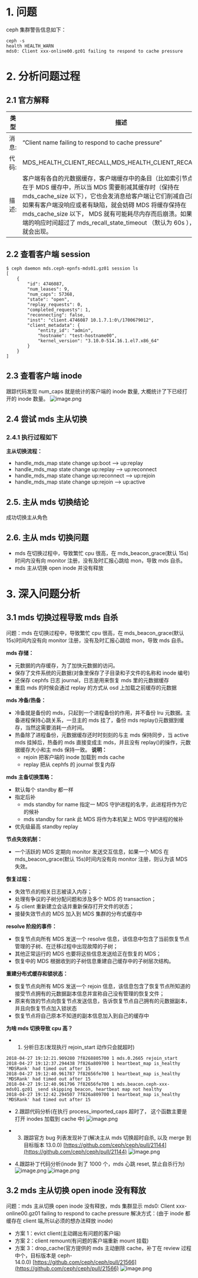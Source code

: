 # 1. 问题
ceph 集群警告信息如下：
```plain
ceph -s
health HEALTH_WARN
mds0: Client xxx-online00.gz01 failing to respond to cache pressure
```

# 2. 分析问题过程
## 2.1 官方解释
类型 | 描述 |
---|---|
 消息: |  “Client name failing to respond to cache pressure” |
| 代码:	| MDS_HEALTH_CLIENT_RECALL,MDS_HEALTH_CLIENT_RECALL_MANY |
| 描述:	| 客户端有各自的元数据缓存，客户端缓存中的条目（比如索引节点）也会存在于 MDS 缓存中，所以当 MDS 需要削减其缓存时（保持在 mds_cache_size 以下），它也会发消息给客户端让它们削减自己的缓存。如果有客户端没响应或者有缺陷，就会妨碍 MDS 将缓存保持在 mds_cache_size 以下， MDS 就有可能耗尽内存而后崩溃。如果某个客户端的响应时间超过了 mds_recall_state_timeout （默认为 60s ），这条消息就会出现。|

## 2.2  查看客户端 session
```plain
$ ceph daemon mds.ceph-epnfs-mds01.gz01 session ls
[
    {
        "id": 4746087,
        "num_leases": 9,
        "num_caps": 57368,
        "state": "open",
        "replay_requests": 0,
        "completed_requests": 1,
        "reconnecting": false,
        "inst": "client.4746087 10.1.7.1:0\/1700679012",
        "client_metadata": {
            "entity_id": "admin",
            "hostname": "test-hostname00",
            "kernel_version": "3.10.0-514.16.1.el7.x86_64"
        }
    }
]
```
## 2.3  查看客户端 inode
跟踪代码发现 num_caps 就是统计的客户端的 inode 数量, 大概统计了下已经打开的 inode 数量。
![image.png](https://upload-images.jianshu.io/upload_images/2099201-96c167e0f8ac3861.png)

## 2.4  尝试 mds 主从切换
### 2.4.1 执行过程如下

**主从切换流程：**
- handle_mds_map state change up:boot --> up:replay
- handle_mds_map state change up:replay --> up:reconnect
- handle_mds_map state change up:reconnect --> up:rejoin
- handle_mds_map state change up:rejoin --> up:active

## 2.5.  主从 mds 切换结论
成功切换主从角色


## 2.6. 主从 mds 切换问题
- mds 在切换过程中，导致繁忙 cpu 很高，在 mds_beacon_grace(默认 15s)时间内没有向 monitor 注册，没有及时汇报心跳给 mon，导致 mds 自杀。
- mds 主从切换 open inode 并没有释放

# 3. 深入问题分析
## 3.1 mds 切换过程导致 mds 自杀
问题：mds 在切换过程中，导致繁忙 cpu 很高，在 mds_beacon_grace(默认 15s)时间内没有向 monitor 注册，没有及时汇报心跳给 mon，导致 mds 自杀。

**mds 存储：**
- 元数据的内存缓存，为了加快元数据的访问。
- 保存了文件系统的元数据(对象里保存了子目录和子文件的名称和 inode 编号)
- 还保存 cephfs 日志 journal，日志是用来恢复 mds 里的元数据缓存
- 重启 mds 的时候会通过 replay 的方式从 osd 上加载之前缓存的元数据

**mds 冷备/热备：**
- 冷备就是备份的 mds，只起到一个进程备份的作用，并不备份 lru 元数据。主备进程保持心跳关系，一旦主的 mds 挂了，备份 mds replay()元数据到缓存，当然这需要消耗一点时间。
- 热备除了进程备份，元数据缓存还时时刻刻的与主 mds 保持同步，当 active mds 挂掉后，热备的 mds 直接变成主 mds，并且没有 replay()的操作，元数据缓存大小和主 mds 保持一致。
**说明：**
  - rejoin 把客户端的 inode 加载到 mds cache
  - replay 把从 cephfs 的 journal 恢复内存

**mds 主备切换策略：**
- 默认每个 standby 都一样
- 指定后补
  - mds standby for name 指定一 MDS 守护进程的名字，此进程将作为它的候补
  - mds standby for rank 此 MDS 将作为本机架上 MDS 守护进程的候补
- 优先级最高 standby replay

**节点失效机制：**
- 一个活跃的 MDS 定期向 monitor 发送交互信息，如果一个 MDS 在 mds_beacon_grace(默认 15s)时间内没有向 monitor 注册，则认为该 MDS 失效。

**恢复过程：**
- 失效节点的相关日志被读入内存；
- 处理有争议的子树分配问题和涉及多个 MDS 的 transaction；
- 与 client 重新建立会话并重新保存打开文件的状态；
- 接替失效节点的 MDS 加入到 MDS 集群的分布式缓存中

**resolve 阶段的事件：**
- 恢复节点向所有 MDS 发送一个 resolve 信息，该信息中包含了当前恢复节点管理的子树、在迁移过程中出现故障的子树；
- 其他正常运行的 MDS 也要将这些信息发送给正在恢复的 MDS；
- 恢复中的 MDS 根据收到的子树信息重建自己缓存中的子树层次结构。

**重建分布式缓存和锁状态：**
- 恢复节点向所有 MDS 发送一个 rejoin 信息，该信息包含了恢复节点所知道的接受节点拥有的元数据副本信息并宣称自己没有管理的恢复文件；
- 原来有效的节点向恢复节点发送信息，告诉恢复节点自己拥有的元数据副本，并且向恢复节点加入锁状态
- 恢复节点将自己原本不知道的副本信息加入到自己的缓存中

**为啥 mds 切换导致 cpu 高？**
- 1. 分析日志(发现执行 rejoin_start 动作只会就超时)
```plain
2018-04-27 19:12:21.909280 7f8268805700 1 mds.0.2665 rejoin_start
2018-04-27 19:12:37.294438 7f826a809700 1 heartbeat_map is_healthy 'MDSRank' had timed out after 15
2018-04-27 19:12:40.961787 7f82656fe700 1 heartbeat_map is_healthy 'MDSRank' had timed out after 15
2018-04-27 19:12:40.961796 7f82656fe700 1 mds.beacon.ceph-xxx-mds01.gz01 _send skipping beacon, heartbeat map not healthy
2018-04-27 19:12:42.294507 7f826a809700 1 heartbeat_map is_healthy 'MDSRank' had timed out after 15
```
- 2.跟踪代码分析(在执行 process_imported_caps 超时了， 这个函数主要是打开 inodes 加载到 cache 中)
![image.png](https://upload-images.jianshu.io/upload_images/2099201-1652420b5cfd4d8f.png)

- 3. 跟踪官方 bug 列表发现补丁(解决主从 mds 切换超时自杀, 以及 merge 到目标版本 13.0.0) [https://github.com/ceph/ceph/pull/21144](https://github.com/ceph/ceph/pull/21144)
![image.png](https://upload-images.jianshu.io/upload_images/2099201-e9a88d18f2b61b2b.png)

- 4.跟踪补丁代码分析(inode 到了 1000 个，mds 心跳 reset, 禁止自杀行为)
![image.png](https://upload-images.jianshu.io/upload_images/2099201-348e433c658229e6.png)
![image.png](https://upload-images.jianshu.io/upload_images/2099201-06ca87bcd4d4ad0d.png)

## 3.2 mds 主从切换 open inode 没有释放
问题：mds 主从切换 open inode 没有释放，mds 集群显示 mds0: Client xxx-online00.gz01 failing to respond to cache pressure
解决方式：(由于 inode 都缓存在 client 端,所以必须的想办法释放 inode)

*   方案 1：evict client(主动踢出有问题的客户端)
*   方案 2：client remount(有问题的客户端重新 mount 挂载)
*   方案 3：drop_cache(官方提供的 mds 主动删除 cache，补丁在 review 过程中个，目标版本是 ceph-14.0.0) [https://github.com/ceph/ceph/pull/21566](https://github.com/ceph/ceph/pull/21566)
![image.png](https://upload-images.jianshu.io/upload_images/2099201-5279fc57af33fb76.png)

